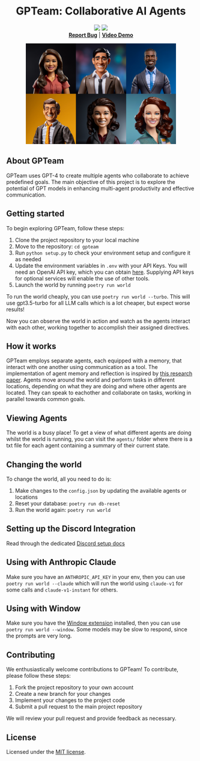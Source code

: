 <p align="center">
  <h1 align="center">GPTeam: Collaborative AI Agents</h1>
  <p align="center">
    <img src="https://img.shields.io/github/stars/101dotxyz/gpteam.svg?style=for-the-badge&">
    <img src="https://img.shields.io/github/license/101dotxyz/gpteam.svg?style=for-the-badge&">
    <br />
  <a href="https://github.com/101dotxyz/gpteam/issues"><b>Report Bug</b></a>
   | 
  <a href="https://www.youtube.com/watch?v=cIxhI1d6NsM"><b>Video Demo</b></a>
  
  </p>
    <div align="center">
    <img src="assets/gpteam.png" alt="GPTeam" width="400" height="267" />
  </div>
</p>

## About GPTeam

GPTeam uses GPT-4 to create multiple agents who collaborate to achieve predefined goals. The main objective of this project is to explore the potential of GPT models in enhancing multi-agent productivity and effective communication.

## Getting started

To begin exploring GPTeam, follow these steps:

1. Clone the project repository to your local machine
2. Move to the repository: `cd gpteam`
3. Run `python setup.py` to check your environment setup and configure it as needed
4. Update the environment variables in `.env` with your API Keys. You will need an OpenAI API key, which you can obtain [here](https://platform.openai.com/account/api-keys). Supplying API keys for optional services will enable the use of other tools.
5. Launch the world by running `poetry run world`

To run the world cheaply, you can use `poetry run world --turbo`. This will use gpt3.5-turbo for all LLM calls which is a lot cheaper, but expect worse results!

Now you can observe the world in action and watch as the agents interact with each other, working together to accomplish their assigned directives.

## How it works

GPTeam employs separate agents, each equipped with a memory, that interact with one another using communication as a tool. The implementation of agent memory and reflection is inspired by [this research paper](https://arxiv.org/pdf/2304.03442.pdf). Agents move around the world and perform tasks in different locations, depending on what they are doing and where other agents are located. They can speak to eachother and collaborate on tasks, working in parallel towards common goals.

## Viewing Agents

The world is a busy place! To get a view of what different agents are doing whilst the world is running, you can visit the `agents/` folder where there is a txt file for each agent containing a summary of their current state.
## Changing the world

To change the world, all you need to do is:

1. Make changes to the `config.json` by updating the available agents or locations
2. Reset your database: `poetry run db-reset`
3. Run the world again: `poetry run world`

## Setting up the Discord Integration
Read through the dedicated [Discord setup docs](DISCORD.md)

## Using with Anthropic Claude
Make sure you have an `ANTHROPIC_API_KEY` in your env, then you can use `poetry run world --claude` which will run the world using `claude-v1` for some calls and `claude-v1-instant` for others.

## Using with Window
Make sure you have the [Window extension](https://windowai.io/) installed, then you can use `poetry run world --window`. Some models may be slow to respond, since the prompts are very long.

## Contributing

We enthusiastically welcome contributions to GPTeam! To contribute, please follow these steps:

1. Fork the project repository to your own account
2. Create a new branch for your changes
3. Implement your changes to the project code
4. Submit a pull request to the main project repository

We will review your pull request and provide feedback as necessary.

## License

Licensed under the [MIT license](LICENSE).
